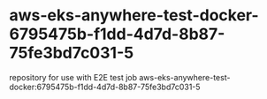 # aws-eks-anywhere-test-docker-6795475b-f1dd-4d7d-8b87-75fe3bd7c031-5
repository for use with E2E test job aws-eks-anywhere-test-docker:6795475b-f1dd-4d7d-8b87-75fe3bd7c031-5
